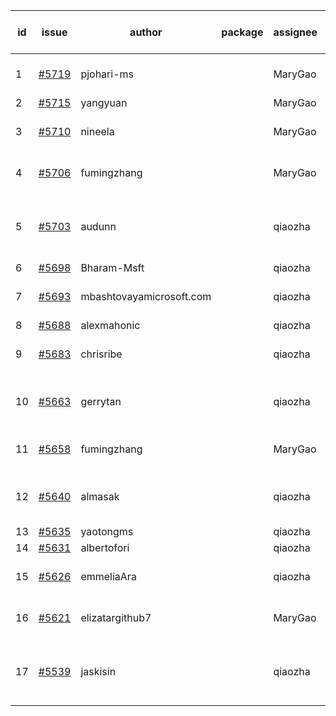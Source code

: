 | id | issue | author | package | assignee | bot advice | created date of issue | target release date | date from target |
| ------ | ------ | ------ | ------ | ------ | ------ | ------ | ------ | :-----: |
| 1 | [#5719](https://github.com/Azure/sdk-release-request/issues/5719) | pjohari-ms |  | MaryGao | Attention to inconsistent tag. | 11-13 | 12-27 |  |
| 2 | [#5715](https://github.com/Azure/sdk-release-request/issues/5715) | yangyuan |  | MaryGao | new issue. | 11-11 | 12-27 |  |
| 3 | [#5710](https://github.com/Azure/sdk-release-request/issues/5710) | nineela |  | MaryGao | Attention to inconsistent tag. | 11-11 | 11-22 |  |
| 4 | [#5706](https://github.com/Azure/sdk-release-request/issues/5706) | fumingzhang |  | MaryGao | Attention to inconsistent tag. | 11-11 | 12-26 |  |
| 5 | [#5703](https://github.com/Azure/sdk-release-request/issues/5703) | audunn |  | qiaozha | new comment. Attention to inconsistent tag. | 11-07 | 11-22 |  |
| 6 | [#5698](https://github.com/Azure/sdk-release-request/issues/5698) | Bharam-Msft |  | qiaozha | new issue. | 11-07 | 11-22 |  |
| 7 | [#5693](https://github.com/Azure/sdk-release-request/issues/5693) | mbashtovayamicrosoft.com |  | qiaozha | Attention to inconsistent tag. | 11-06 | 11-22 |  |
| 8 | [#5688](https://github.com/Azure/sdk-release-request/issues/5688) | alexmahonic |  | qiaozha | new issue. | 11-05 | 11-22 |  |
| 9 | [#5683](https://github.com/Azure/sdk-release-request/issues/5683) | chrisribe |  | qiaozha | new issue. FirstGA. TypeSpec. | 11-05 | 11-22 |  |
| 10 | [#5663](https://github.com/Azure/sdk-release-request/issues/5663) | gerrytan |  | qiaozha | new issue. new comment. FirstBeta. | 11-04 | 11-21 |  |
| 11 | [#5658](https://github.com/Azure/sdk-release-request/issues/5658) | fumingzhang |  | MaryGao | Attention to inconsistent tag. | 10-30 | 11-21 |  |
| 12 | [#5640](https://github.com/Azure/sdk-release-request/issues/5640) | almasak |  | qiaozha | new issue. new comment. FirstBeta. | 10-23 | 11-21 |  |
| 13 | [#5635](https://github.com/Azure/sdk-release-request/issues/5635) | yaotongms |  | qiaozha |  | 10-23 | 11-22 |  |
| 14 | [#5631](https://github.com/Azure/sdk-release-request/issues/5631) | albertofori |  | qiaozha |  | 10-22 | 11-22 |  |
| 15 | [#5626](https://github.com/Azure/sdk-release-request/issues/5626) | emmeliaAra |  | qiaozha | Attention to inconsistent tag. | 10-22 | 11-22 |  |
| 16 | [#5621](https://github.com/Azure/sdk-release-request/issues/5621) | elizatargithub7 |  | MaryGao | new issue. FirstGA. TypeSpec. | 10-16 | 11-22 |  |
| 17 | [#5539](https://github.com/Azure/sdk-release-request/issues/5539) | jaskisin |  | qiaozha | new comment. FirstGA. HoldOn. TypeSpec. | 09-27 | 11-22 |  |
